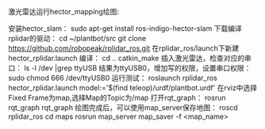 激光雷达运行hector_mapping绘图:

安装hector_slam：
sudo apt-get install ros-indigo-hector-slam
下载编译rplidar的驱动：
cd ~/plantbot/src
git clone https://github.com/robopeak/rplidar_ros.git
在rplidar_ros/launch下新建hector_rplidar.launch
编译：
cd ..
catkin_make
插入激光雷达，检查对应的串口：
ls -l /dev |grep ttyUSB
结果为ttyUSB0，增加写的权限，设置串口权限：
sudo chmod 666 /dev/ttyUSB0
运行测试：
roslaunch rplidar_ros hector_rplidar.launch model:='$(find teleop)/urdf/plantbot.urdf'
在rviz中选择Fixed Frame为map,选择Map的Topic为/map
打开rqt_graph：
rosrun rqt_graph rqt_graph
绘图完成后，可以使用map_server保存地图：
roscd rplidar_ros
cd maps
rosrun map_server map_saver -f <map_name>
